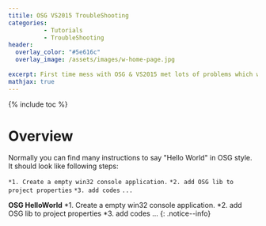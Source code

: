 ```yaml
---
titile: OSG VS2015 TroubleShooting
categories: 
          - Tutorials
          - TroubleShooting
header:
  overlay_color: "#5e616c"
  overlay_image: /assets/images/w-home-page.jpg
  
excerpt: First time mess with OSG & VS2015 met lots of problems which were really tricky, I decide to write this information, hope it can help others.
mathjax: true
---
```


{% include toc %}


# Overview
Normally you can find many instructions to say "Hello World" in OSG style.  
It should look like following steps:

`*1. Create a empty win32 console application.`
`*2. add OSG lib to project properties`
`*3. add codes`
`... `


**OSG HelloWorld**
*1. Create a empty win32 console application.
*2. add OSG lib to project properties
*3. add codes
... 
{: .notice--info}

